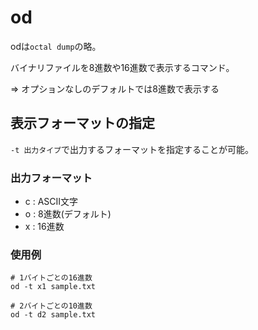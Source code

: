 # od

odは`octal dump`の略。

バイナリファイルを8進数や16進数で表示するコマンド。

=> オプションなしのデフォルトでは8進数で表示する

## 表示フォーマットの指定

`-t 出力タイプ`で出力するフォーマットを指定することが可能。

### 出力フォーマット

- c : ASCII文字
- o : 8進数(デフォルト)
- x : 16進数

### 使用例

```
# 1バイトごとの16進数
od -t x1 sample.txt
```

```
# 2バイトごとの10進数
od -t d2 sample.txt
```

